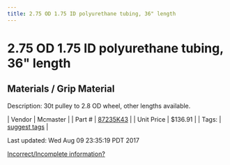 ```yaml
---
title: 2.75 OD 1.75 ID polyurethane tubing, 36" length
---
```


# 2.75 OD 1.75 ID polyurethane tubing, 36" length
## Materials / Grip Material
Description: 	30t pulley to 2.8 OD wheel, other lengths available. 

| Vendor | Mcmaster | 
| Part # | [87235K43](https://www.mcmaster.com/#87235K43) | 
| Unit Price | $136.91 | 
| Tags: | [suggest tags](https://docs.google.com/forms/d/e/1FAIpQLSeWyY8v3RgOty-MyWmh9U0iivNYN_molChYyS-0U-o-kOAv_g/viewform) | 

Last updated: Wed Aug 09 23:35:19 PDT 2017

 [Incorrect/Incomplete information?](https://docs.google.com/forms/d/e/1FAIpQLSeWyY8v3RgOty-MyWmh9U0iivNYN_molChYyS-0U-o-kOAv_g/viewform)